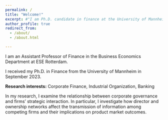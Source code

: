 ```yaml
---
permalink: /
title: "Welcome!"
excerpt: #"I am Ph.D. candidate in finance at the University of Mannheim"
author_profile: true
redirect_from:
  - /about/
  - /about.html

---
```

I am an Assistant Professor of Finance in the Business Economics Department at ESE Rotterdam.

I received my Ph.D. in Finance from the University of Mannheim in September 2023.


**Research interests:**
Corporate Finance, Industrial Organization, Banking

<p class="text-justify">In my research, I examine the relationship between corporate governance and firms’ strategic interaction. In particular, I investigate how director and ownership networks affect the transmission of information among competing firms and their implications on product market outcomes.</p>
